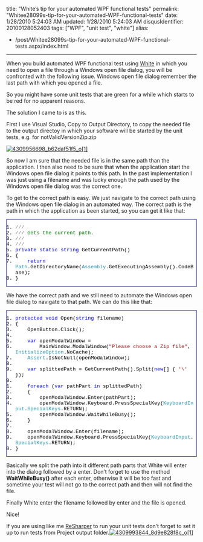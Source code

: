 title: "White’s tip for your automated WPF functional tests"
permalink: "Whitee28099s-tip-for-your-automated-WPF-functional-tests"
date: 1/28/2010 5:24:03 AM
updated: 1/28/2010 5:24:03 AM
disqusIdentifier: 20100128052403
tags: ["WPF", "unit test", "white"]
alias:
 - /post/Whitee28099s-tip-for-your-automated-WPF-functional-tests.aspx/index.html
---
When you build automated WPF functional test using [White](http://white.codeplex.com/) in which you need to open a file through a Windows open file dialog, you will be confronted with the following issue. Windows open file dialog remember the last path with which you opened a file.

So you might have some unit tests that are green for a while which starts to be red for no apparent reasons. 
<!-- more -->

The solution I came to is as this. 

First I use Visual Studio, Copy to Output Directory, to copy the needed file to the output directoy in which your software will be started by the unit tests, e.g. for notValidVersionZip.zip

[![4309956698_b62daf51f5_o[1]](http://weblogs.asp.net/blogs/lkempe/4309956698_b62daf51f5_o1_thumb_67D13F9A.png "4309956698_b62daf51f5_o[1]")](http://weblogs.asp.net/blogs/lkempe/4309956698_b62daf51f5_o1_50F26E1E.png) 

So now I am sure that the needed file is in the same path than the application. I then also need to be sure that when the application start the Windows open file dialog it points to this path. In the past implementation I was just using a filename and was lucky enough the path used by the Windows open file dialog was the correct one.

To get to the correct path is easy. We just navigate to the correct path using the Windows open file dialog in an automated way. The correct path is the path in which the application as been started, so you can get it like that:
  <div style="padding-bottom: 0px; margin: 0px; padding-left: 0px; padding-right: 0px; display: inline; float: none; padding-top: 0px" id="scid:9ce6104f-a9aa-4a17-a79f-3a39532ebf7c:55e8cf34-3def-431e-90fb-9299e1c955a7" class="wlWriterEditableSmartContent"> <div style="border: #000080 1px solid; color: #000; font-family: 'Courier New', Courier, Monospace; font-size: 10pt"> <div style="background: #fff; overflow: auto"> 

1.  <span style="color:#808080">///</span><span style="color:#008000"> </span><span style="color:#808080"><summary></span>
2.  <span style="color:#808080">///</span><span style="color:#008000"> Gets the current path.</span>
3.  <span style="color:#808080">///</span><span style="color:#008000"> </span><span style="color:#808080"></summary></span>
4.  <span style="color:#808080">///</span><span style="color:#008000"> </span><span style="color:#808080"><returns></returns></span>
5.  <span style="color:#0000ff">private</span> <span style="color:#0000ff">static</span> <span style="color:#0000ff">string</span> GetCurrentPath()
6.  {
7.      <span style="color:#0000ff">return</span> <span style="color:#2b91af">Path</span>.GetDirectoryName(<span style="color:#2b91af">Assembly</span>.GetExecutingAssembly().CodeBase);
8.  } </div> </div> </div>  

We have the correct path and we still need to automate the Windows open file dialog to navigate to that path. We can do this like that:
  <div style="padding-bottom: 0px; margin: 0px; padding-left: 0px; padding-right: 0px; display: inline; float: none; padding-top: 0px" id="scid:9ce6104f-a9aa-4a17-a79f-3a39532ebf7c:13db65e7-54b9-402d-9138-c33cb2c3791e" class="wlWriterEditableSmartContent"> <div style="border: #000080 1px solid; color: #000; font-family: 'Courier New', Courier, Monospace; font-size: 10pt"> <div style="background: #fff; overflow: auto"> 

1.  <span style="color:#0000ff">protected</span> <span style="color:#0000ff">void</span> Open(<span style="color:#0000ff">string</span> filename)
2.  {
3.      OpenButton.Click();
4.   
5.      <span style="color:#0000ff">var</span> openModalWindow = 
6.          MainWindow.ModalWindow(<span style="color:#a31515">"Please choose a Zip file"</span>, <span style="color:#2b91af">InitializeOption</span>.NoCache);
7.      <span style="color:#2b91af">Assert</span>.IsNotNull(openModalWindow);
8.   
9.      <span style="color:#0000ff">var</span> splittedPath = GetCurrentPath().Split(<span style="color:#0000ff">new</span>[] { <span style="color:#a31515">'\\'</span> });
10.   
11.      <span style="color:#0000ff">foreach</span> (<span style="color:#0000ff">var</span> pathPart <span style="color:#0000ff">in</span> splittedPath)
12.      {
13.          openModalWindow.Enter(pathPart);
14.          openModalWindow.Keyboard.PressSpecialKey(<span style="color:#2b91af">KeyboardInput</span>.<span style="color:#2b91af">SpecialKeys</span>.RETURN);
15.          openModalWindow.WaitWhileBusy();
16.      }
17.   
18.      openModalWindow.Enter(filename);
19.      openModalWindow.Keyboard.PressSpecialKey(<span style="color:#2b91af">KeyboardInput</span>.<span style="color:#2b91af">SpecialKeys</span>.RETURN);
20.  } </div> </div> </div>  

Basically we split the path into it different path parts that White will enter into the dialog followed by a enter. Don’t forget to use the method **WaitWhileBusy()** after each enter, otherwise it will be too fast and sometime your test will not go to the correct path and then will not find the file.

Finally White enter the filename followed by enter and the file is opened.

Nice!

If you are using like me [ReSharper](http://www.jetbrains.com/resharper/index.html) to run your unit tests don’t forget to set it up to run tests from Project output folder.[![4309993844_8d9e828f8c_o[1]](http://weblogs.asp.net/blogs/lkempe/4309993844_8d9e828f8c_o1_thumb_0B3DBE33.png "4309993844_8d9e828f8c_o[1]")](http://weblogs.asp.net/blogs/lkempe/4309993844_8d9e828f8c_o1_46056709.png)
